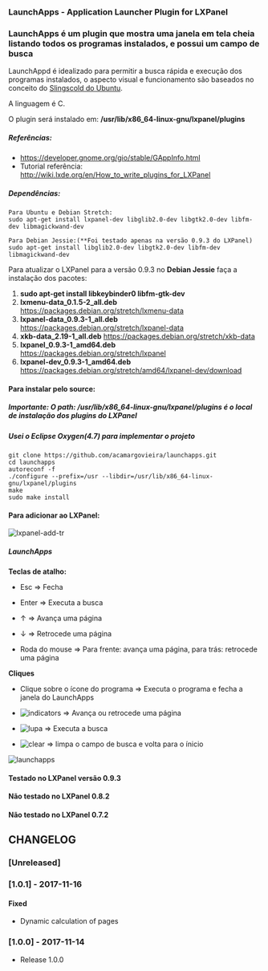 ### LaunchApps - Application Launcher Plugin for LXPanel
### LaunchApps é um plugin que mostra uma janela em tela cheia listando todos os programas instalados, e possui um campo de busca

LaunchAppd é idealizado para permitir a busca rápida e execução dos programas instalados, o aspecto visual e funcionamento são baseados no conceito do [Slingscold do Ubuntu](https://sourceforge.net/projects/slingscold/).

A linguagem é C.

O plugin será instalado em: <b>/usr/lib/x86_64-linux-gnu/lxpanel/plugins</b>

##### Referências:
* <https://developer.gnome.org/gio/stable/GAppInfo.html>
* Tutorial referência: <http://wiki.lxde.org/en/How_to_write_plugins_for_LXPanel>

##### Dependências:
	Para Ubuntu e Debian Stretch:
	sudo apt-get install lxpanel-dev libglib2.0-dev libgtk2.0-dev libfm-dev libmagickwand-dev

	Para Debian Jessie:(**Foi testado apenas na versão 0.9.3 do LXPanel)
	sudo apt-get install libglib2.0-dev libgtk2.0-dev libfm-dev libmagickwand-dev
	
Para atualizar o LXPanel para a versão 0.9.3 no **Debian Jessie** faça a instalação dos pacotes:

1. **sudo apt-get install libkeybinder0 libfm-gtk-dev**
2. **lxmenu-data_0.1.5-2_all.deb** <https://packages.debian.org/stretch/lxmenu-data> 
3. **lxpanel-data_0.9.3-1_all.deb** <https://packages.debian.org/stretch/lxpanel-data>
4. **xkb-data_2.19-1_all.deb** <https://packages.debian.org/stretch/xkb-data>
5. **lxpanel_0.9.3-1_amd64.deb** <https://packages.debian.org/stretch/lxpanel>
6. **lxpanel-dev_0.9.3-1_amd64.deb** <https://packages.debian.org/stretch/amd64/lxpanel-dev/download>
	
#### Para instalar pelo source:
##### Importante: O path: /usr/lib/x86_64-linux-gnu/lxpanel/plugins é o local de instalação dos plugins do LXPanel
##### Usei o Eclipse Oxygen(4.7) para implementar o projeto
	git clone https://github.com/acamargovieira/launchapps.git
	cd launchapps
	autoreconf -f
	./configure --prefix=/usr --libdir=/usr/lib/x86_64-linux-gnu/lxpanel/plugins
	make
	sudo make install
	
#### Para adicionar ao LXPanel:

![lxpanel-add-tr](https://user-images.githubusercontent.com/20074560/32780937-3afa54a8-c92a-11e7-83fa-b36363e02723.png)

##### LaunchApps

**Teclas de atalho:**

* Esc &rArr; Fecha

* Enter &rArr; Executa a busca

* &uarr; &rArr; Avança uma página

* &darr; &rArr; Retrocede uma página

* Roda do mouse &rArr; Para frente: avança uma página, para trás: retrocede uma página

**Cliques**

* Clique sobre o ícone do programa &rArr; Executa o programa e fecha a janela do LaunchApps

* ![indicators](https://user-images.githubusercontent.com/20074560/32782503-c9547f4e-c92f-11e7-939a-6676a6385857.png) &rArr; Avança ou retrocede uma página

* ![lupa](https://user-images.githubusercontent.com/20074560/32782302-1cb73ca4-c92f-11e7-9e7f-e72230a0b06d.png) &rArr; Executa a busca

* ![clear](https://user-images.githubusercontent.com/20074560/32782376-58e7315c-c92f-11e7-8530-20f1c9efb382.png) &rArr; limpa o campo de busca e volta para o ínicio
 
![launchapps](https://user-images.githubusercontent.com/20074560/32780952-463bb7bc-c92a-11e7-9013-ddd843ed0ac4.gif)

#### Testado no LXPanel versão 0.9.3

#### Não testado no LXPanel 0.8.2

#### Não testado no LXPanel 0.7.2

## CHANGELOG

### [Unreleased]

### [1.0.1] - 2017-11-16
#### Fixed
- Dynamic calculation of pages

### [1.0.0] - 2017-11-14
- Release 1.0.0





